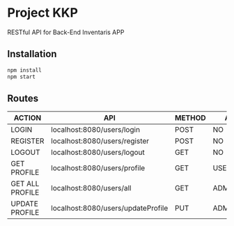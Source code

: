 # Project KKP 
RESTful API for Back-End Inventaris APP

## Installation
```sh
npm install
npm start
```
## Routes

| ACTION | API | METHOD | AUTH |
| ------ | ------ | ------ | ------ |
| LOGIN | localhost:8080/users/login | POST | NO |
| REGISTER | localhost:8080/users/register | POST | NO |
| LOGOUT | localhost:8080/users/logout | GET | NO |
| GET PROFILE | localhost:8080/users/profile | GET | USER/ADMIN |
| GET ALL PROFILE | localhost:8080/users/all | GET | ADMIN |
| UPDATE PROFILE | localhost:8080/users/updateProfile | PUT | ADMIN |


